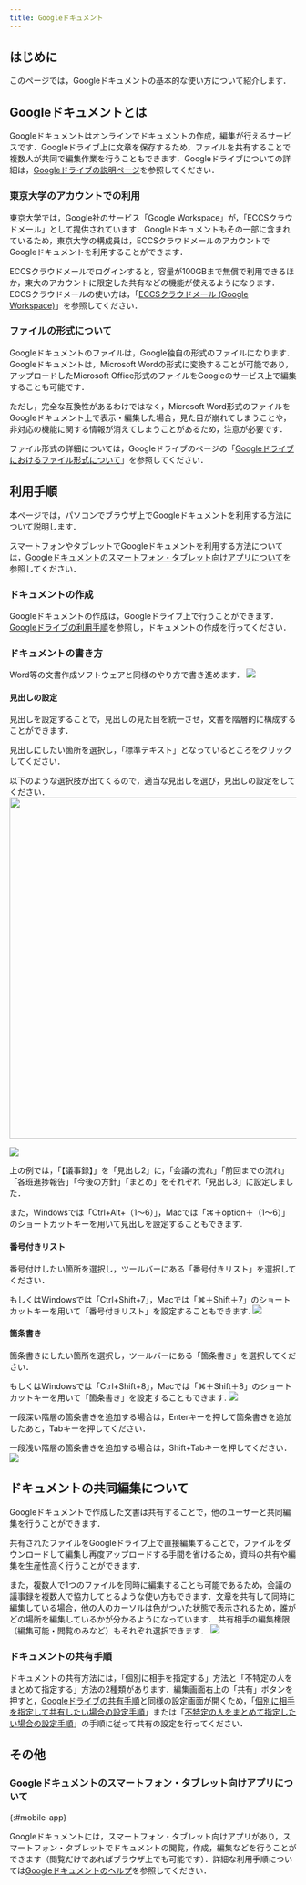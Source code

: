 ```yaml
---
title: Googleドキュメント
---
```


## はじめに
このページでは，Googleドキュメントの基本的な使い方について紹介します．

## Googleドキュメントとは
Googleドキュメントはオンラインでドキュメントの作成，編集が行えるサービスです．Googleドライブ上に文章を保存するため，ファイルを共有することで複数人が共同で編集作業を行うこともできます．Googleドライブについての詳細は，[Googleドライブの説明ページ](drive/)を参照してください．

### 東京大学のアカウントでの利用
東京大学では，Google社のサービス「Google Workspace」が，「ECCSクラウドメール」として提供されています．Googleドキュメントもその一部に含まれているため，東京大学の構成員は，ECCSクラウドメールのアカウントでGoogleドキュメントを利用することができます．

ECCSクラウドメールでログインすると，容量が100GBまで無償で利用できるほか，東大のアカウントに限定した共有などの機能が使えるようになります．ECCSクラウドメールの使い方は，「[ECCSクラウドメール (Google Workspace)](/eccs_cloud_email/)」を参照してください．

### ファイルの形式について
Googleドキュメントのファイルは，Google独自の形式のファイルになります．Googleドキュメントは，Microsoft Wordの形式に変換することが可能であり，アップロードしたMicrosoft Office形式のファイルをGoogleのサービス上で編集することも可能です．

ただし，完全な互換性があるわけではなく，Microsoft Word形式のファイルをGoogleドキュメント上で表示・編集した場合，見た目が崩れてしまうことや，非対応の機能に関する情報が消えてしまうことがあるため，注意が必要です．

ファイル形式の詳細については，Googleドライブのページの「[Googleドライブにおけるファイル形式について](drive/#format)」を参照してください．

## 利用手順
本ページでは，パソコンでブラウザ上でGoogleドキュメントを利用する方法について説明します．

スマートフォンやタブレットでGoogleドキュメントを利用する方法については，[Googleドキュメントのスマートフォン・タブレット向けアプリについて](#mobile-app)を参照してください．

### ドキュメントの作成
Googleドキュメントの作成は，Googleドライブ上で行うことができます．[Googleドライブの利用手順](drive/#access)を参照し，ドキュメントの作成を行ってください．

### ドキュメントの書き方
Word等の文書作成ソフトウェアと同様のやり方で書き進めます．
![](document_screen.png)

#### 見出しの設定
見出しを設定することで，見出しの見た目を統一させ，文書を階層的に構成することができます．

見出しにしたい箇所を選択し，「標準テキスト」となっているところをクリックしてください．

以下のような選択肢が出てくるので，適当な見出しを選び，見出しの設定をしてください．
<img src="document_heading.png" width="600px">
<br>

![](document_heading_example.png)

上の例では，「【議事録】」を「見出し2」に，「会議の流れ」「前回までの流れ」「各班進捗報告」「今後の方針」「まとめ」をそれぞれ「見出し3」に設定しました．

また，Windowsでは「Ctrl+Alt+（1〜6）」，Macでは「⌘＋option＋（1〜6）」のショートカットキーを用いて見出しを設定することもできます.

#### 番号付きリスト
番号付けしたい箇所を選択し，ツールバーにある「番号付きリスト」を選択してください．

もしくはWindowsでは「Ctrl+Shift+7」，Macでは「⌘＋Shift＋7」のショートカットキーを用いて「番号付きリスト」を設定することもできます.
![](document_numbered_list.png)

#### 箇条書き
箇条書きにしたい箇所を選択し，ツールバーにある「箇条書き」を選択してください．

もしくはWindowsでは「Ctrl+Shift+8」，Macでは「⌘＋Shift＋8」のショートカットキーを用いて「箇条書き」を設定することもできます.
![](document_bulleted_list.png)

一段深い階層の箇条書きを追加する場合は，Enterキーを押して箇条書きを追加したあと，Tabキーを押してください．

一段浅い階層の箇条書きを追加する場合は，Shift+Tabキーを押してください．
![](document_list_hierarchy.png)

## ドキュメントの共同編集について
Googleドキュメントで作成した文書は共有することで，他のユーザーと共同編集を行うことができます．

共有されたファイルをGoogleドライブ上で直接編集することで，ファイルをダウンロードして編集し再度アップロードする手間を省けるため，資料の共有や編集を生産性高く行うことができます．

また，複数人で1つのファイルを同時に編集することも可能であるため，会議の議事録を複数人で協力してとるような使い方もできます．文章を共有して同時に編集している場合，他の人のカーソルは色がついた状態で表示されるため，誰がどの場所を編集しているかが分かるようになっています． 共有相手の編集権限（編集可能・閲覧のみなど）もそれぞれ選択できます．
![](document_coedit.png)

### ドキュメントの共有手順
ドキュメントの共有方法には，「個別に相手を指定する」方法と「不特定の人をまとめて指定する」方法の2種類があります．編集画面右上の「共有」ボタンを押すと，[Googleドライブの共有手順](drive/share#procedure)と同様の設定画面が開くため，「[個別に相手を指定して共有したい場合の設定手順](drive/share#procedure-specified)」または「[不特定の人をまとめて指定したい場合の設定手順](drive/share#procedure-specified)」の手順に従って共有の設定を行ってください．

## その他
### Googleドキュメントのスマートフォン・タブレット向けアプリについて
{:#mobile-app}

Googleドキュメントには，スマートフォン・タブレット向けアプリがあり，スマートフォン・タブレットでドキュメントの閲覧，作成，編集などを行うことができます（閲覧だけであればブラウザ上でも可能です）．詳細な利用手順については[Googleドキュメントのヘルプ](https://support.google.com/docs/answer/7068618?hl=ja&co=GENIE.Platform%3DAndroid&oco=0)を参照してください．
